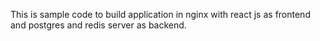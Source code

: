 This is sample code to build application in nginx with react js as frontend and postgres and redis server as backend. 